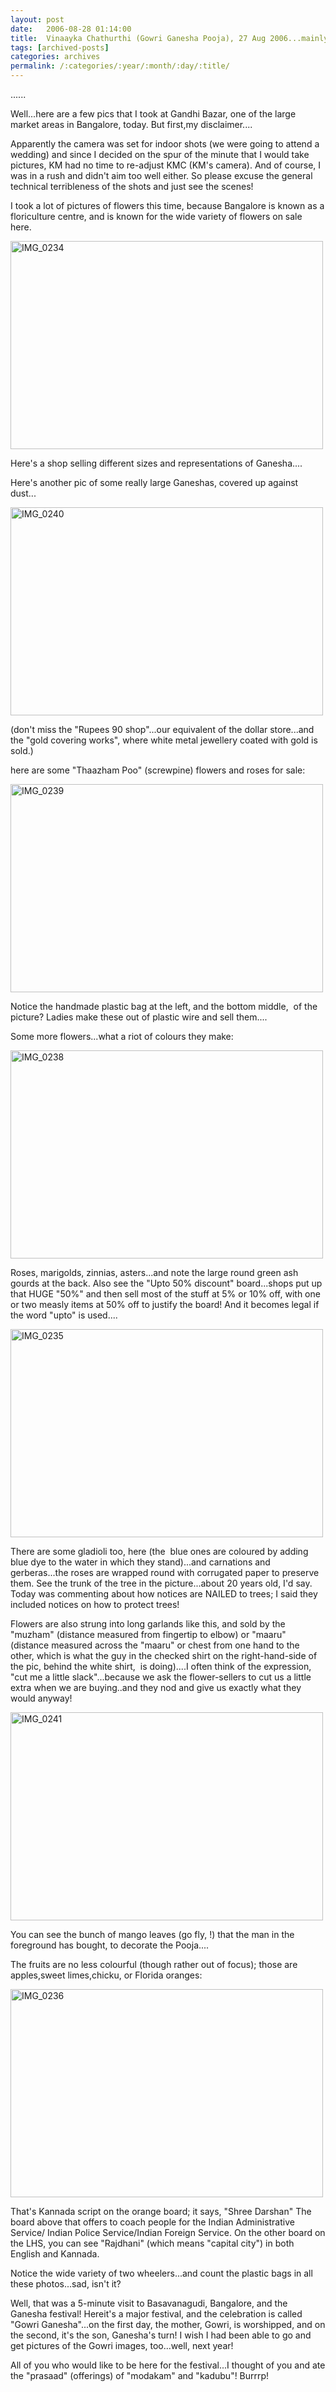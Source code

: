 ```yaml
---
layout: post
date:	2006-08-28 01:14:00
title:  Vinaayka Chathurthi (Gowri Ganesha Pooja), 27 Aug 2006...mainly flowers
tags: [archived-posts]
categories: archives
permalink: /:categories/:year/:month/:day/:title/
---
```

......


Well...here are a few pics that I took at Gandhi Bazar, one of the large market areas in Bangalore, today. But first,my disclaimer....

Apparently the camera was set for indoor shots (we were going to attend a wedding) and since I decided on the spur of the minute that I would take pictures, KM had no time to re-adjust KMC (KM's camera). And of course, I was in a rush and didn't aim too well either. So please excuse the general technical terribleness of the shots and just see the scenes!

I took a lot of pictures of flowers this time, because Bangalore is known as a floriculture centre, and is known for the wide variety of flowers on sale here.



<A title="Photo Sharing" href="http://www.flickr.com/photos/86494503@N00/226240279/"><IMG height=333 alt=IMG_0234 src="http://static.flickr.com/58/226240279_d89a75f32c.jpg" width=500></A>


Here's a shop selling different sizes and representations of Ganesha....

<lj-cut text="more pictures if you click on this">


Here's another pic of some really large Ganeshas, covered up against dust...



<A title="Photo Sharing" href="http://www.flickr.com/photos/86494503@N00/226241556/"><IMG height=333 alt=IMG_0240 src="http://static.flickr.com/98/226241556_95acaf2f4c.jpg" width=500></A>

(don't miss the "Rupees 90 shop"...our equivalent of the dollar store...and the "gold covering works", where white metal jewellery coated with gold is sold.)




here are some "Thaazham Poo" (screwpine) flowers and roses for sale:



<A title="Photo Sharing" href="http://www.flickr.com/photos/86494503@N00/226241303/"><IMG height=333 alt=IMG_0239 src="http://static.flickr.com/62/226241303_12bdd35b58.jpg" width=500></A>



Notice the handmade plastic bag at the left, and the bottom middle, &nbsp;of the picture? Ladies make these out of plastic wire and sell them....


Some more flowers...what a riot of colours they make:



<A title="Photo Sharing" href="http://www.flickr.com/photos/86494503@N00/226241101/"><IMG height=333 alt=IMG_0238 src="http://static.flickr.com/89/226241101_5f7a885b05.jpg" width=500></A>


Roses, marigolds, zinnias, asters...and note the large round green&nbsp;ash gourds at the back. Also see the "Upto 50% discount" board...shops put up that HUGE "50%" and then sell most of the stuff at 5% or 10% off, with one or two measly items at 50% off to justify the board! And it becomes legal if the word "upto" is used....



<A title="Photo Sharing" href="http://www.flickr.com/photos/86494503@N00/226240522/"><IMG height=333 alt=IMG_0235 src="http://static.flickr.com/72/226240522_fd539d3056.jpg" width=500></A>


There are some gladioli too, here (the &nbsp;blue ones are coloured&nbsp;by adding blue dye&nbsp;to the water in which they stand)...and carnations and gerberas...the roses are wrapped round with corrugated paper to preserve them. See the trunk of the tree in the picture...about 20 years old, I'd say. Today <lj user="usha123"> was commenting about how notices are NAILED to trees; I said they included notices on how to protect trees!



Flowers are also strung into long garlands like this, and sold by the "muzham" (distance measured from fingertip to elbow) or "maaru" (distance measured across the "maaru" or chest from one hand to the other, which is what the guy in the checked shirt&nbsp;on the right-hand-side of the pic, behind the white shirt, &nbsp;is doing)....I often think of the expression, "cut me a little slack"...because we ask the flower-sellers to cut us a little extra when we are buying..and they nod and give us exactly what they would anyway!


<A title="Photo Sharing" href="http://www.flickr.com/photos/86494503@N00/226241865/"><IMG height=333 alt=IMG_0241 src="http://static.flickr.com/97/226241865_2a0ccdf074.jpg" width=500></A>


You can see the bunch of mango leaves (go fly, <lj user="asakiyume">!) that the man in the foreground has bought, to decorate the Pooja....


The fruits are no less colourful (though rather out of focus); those are apples,sweet limes,chicku, or Florida oranges:


<A title="Photo Sharing" href="http://www.flickr.com/photos/86494503@N00/226240003/"><IMG height=333 alt=IMG_0236 src="http://static.flickr.com/59/226240003_79305d99d1.jpg" width=500></A>


That's Kannada script on the orange board; it says, "Shree Darshan" The board above that offers to coach people for the Indian Administrative Service/ Indian Police Service/Indian Foreign Service. On the other board on the LHS, you can see "Rajdhani" (which means "capital city") in both English and Kannada.


Notice the wide variety of two wheelers...and&nbsp;count the plastic bags in all these photos...sad, isn't it?



</lj-cut>



Well, that was a 5-minute visit to Basavanagudi, Bangalore, and the Ganesha festival! Hereit's a major festival, and  the celebration is called "Gowri Ganesha"...on the first day, the mother, Gowri, is worshipped, and on the second, it's the son, Ganesha's turn! I wish I had been able to go and get pictures of the Gowri images, too...well, next year!

All of you who would like to be here for the festival...I thought of you and ate the "prasaad" (offerings) of "modakam" and "kadubu"! Burrrp!
